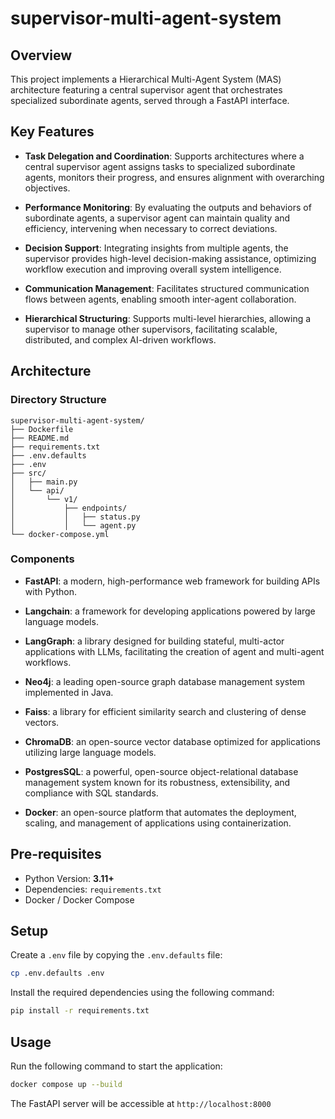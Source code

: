 # supervisor-multi-agent-system

## Overview

This project implements a Hierarchical Multi-Agent System (MAS) architecture featuring a central supervisor agent that
orchestrates specialized subordinate agents, served through a FastAPI interface.

## Key Features

- **Task Delegation and Coordination**: Supports architectures where a central supervisor agent assigns tasks to
  specialized subordinate agents, monitors their progress, and ensures alignment with overarching objectives.

- **Performance Monitoring**: By evaluating the outputs and behaviors of subordinate agents, a supervisor agent can
  maintain quality and efficiency, intervening when necessary to correct deviations.

- **Decision Support**: Integrating insights from multiple agents, the supervisor provides high-level decision-making
  assistance, optimizing workflow execution and improving overall system intelligence.

- **Communication Management**: Facilitates structured communication flows between agents, enabling smooth
  inter-agent collaboration.

- **Hierarchical Structuring**: Supports multi-level hierarchies, allowing a supervisor to manage other
  supervisors, facilitating scalable, distributed, and complex AI-driven workflows.

## Architecture

### Directory Structure

```text
supervisor-multi-agent-system/
├── Dockerfile
├── README.md
├── requirements.txt
├── .env.defaults
├── .env
├── src/
│   ├── main.py
│   └── api/
│       └── v1/
│           ├── endpoints/
│           │   ├── status.py
│           │   └── agent.py
└── docker-compose.yml
```

### Components

- **FastAPI**: a modern, high-performance web framework for building APIs with Python.

- **Langchain**: a framework for developing applications powered by large language models. 

- **LangGraph**: a library designed for building stateful, multi-actor applications with LLMs, facilitating the creation
  of agent and multi-agent workflows.

- **Neo4j**: a leading open-source graph database management system implemented in Java.

- **Faiss**: a library for efficient similarity search and clustering of dense vectors.

- **ChromaDB**: an open-source vector database optimized for applications utilizing large language models.

- **PostgresSQL**: a powerful, open-source object-relational database management system known for
  its robustness, extensibility, and compliance with SQL standards.

- **Docker**: an open-source platform that automates the deployment, scaling, and management of applications using
  containerization.

## Pre-requisites

- Python Version: **3.11+**
- Dependencies: `requirements.txt`
- Docker / Docker Compose

## Setup

Create a `.env` file by copying the `.env.defaults` file:

```bash
cp .env.defaults .env
```

Install the required dependencies using the following command:

```bash
pip install -r requirements.txt
```

## Usage

Run the following command to start the application:

```bash
docker compose up --build
```

The FastAPI server will be accessible at `http://localhost:8000`